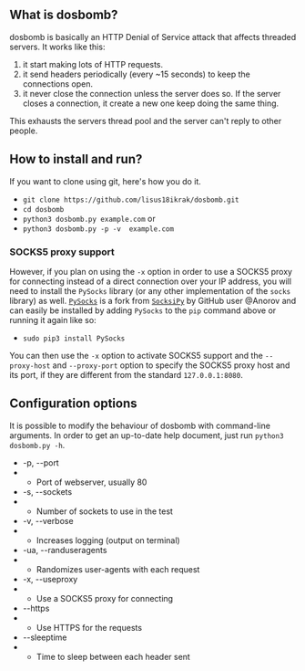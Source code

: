 

## What is dosbomb?
dosbomb is basically an HTTP Denial of Service attack that affects threaded servers. It works like this:

1. it start making lots of HTTP requests.
2. it send headers periodically (every ~15 seconds) to keep the connections open.
3. it never close the connection unless the server does so. If the server closes a connection, it create a new one keep doing the same thing.

This exhausts the servers thread pool and the server can't reply to other people.


## How to install and run?


If you want to clone using git, here's how you do it.

* `git clone https://github.com/lisus18ikrak/dosbomb.git`
* `cd dosbomb`
* `python3 dosbomb.py example.com` or
* `python3 dosbomb.py -p -v  example.com`

### SOCKS5 proxy support

However, if you plan on using the `-x` option in order to use a SOCKS5 proxy for connecting instead of a direct connection over your IP address, you will need to install the `PySocks` library (or any other implementation of the `socks` library) as well. [`PySocks`](https://github.com/Anorov/PySocks) is a fork from [`SocksiPy`](http://socksipy.sourceforge.net/) by GitHub user @Anorov and can easily be installed by adding `PySocks` to the `pip` command above or running it again like so:

* `sudo pip3 install PySocks`

You can then use the `-x` option to activate SOCKS5 support and the `--proxy-host` and `--proxy-port` option to specify the SOCKS5 proxy host and its port, if they are different from the standard `127.0.0.1:8080`.

## Configuration options
It is possible to modify the behaviour of dosbomb with command-line
arguments. In order to get an up-to-date help document, just run
`python3 dosbomb.py -h`.

* -p, --port
* * Port of webserver, usually 80
* -s, --sockets
* * Number of sockets to use in the test
* -v, --verbose
* * Increases logging (output on terminal)
* -ua, --randuseragents
* * Randomizes user-agents with each request
* -x, --useproxy
* * Use a SOCKS5 proxy for connecting
* --https
* * Use HTTPS for the requests
* --sleeptime
* * Time to sleep between each header sent

